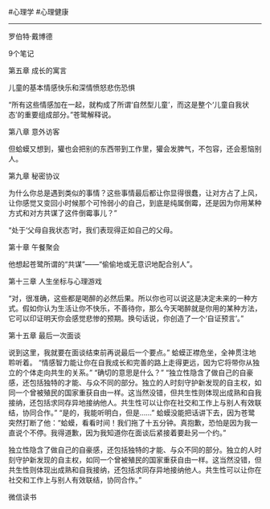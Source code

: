 #心理学 #心理健康

---


罗伯特·戴博德

9个笔记

第五章 成长的寓言

儿童的基本情感快乐和深情愤怒悲伤恐惧

“所有这些情感加在一起，就构成了所谓‘自然型儿童’，而这是整个‘儿童自我状态’的重要组成部分。”苍鹭解释说。

第八章 意外访客

但蛤蟆又想到，獾也会把别的东西带到工作里，獾会发脾气，不包容，还会惹恼别人。

第九章 秘密协议

为什么你总是遇到类似的事情？这些事情最后都让你显得很蠢，让对方占了上风，让你感觉又变回小时候那个可怜弱小的自己，到底是纯属倒霉，还是因为你用某种方式和对方共谋了这件倒霉事儿？”

“处于‘父母自我状态’时，我们表现得正如自己的父母。

第十章 午餐聚会

他想起苍鹭所谓的“共谋”——“偷偷地或无意识地配合别人”。

第十三章 人生坐标与心理游戏

“对，很准确，这些都是喝醉的必然后果。所以你也可以说这是决定未来的一种方式。假如你认为生活让你不快乐，不善待你，那么今天喝醉就是你用的某种方法，它可以印证明天你会感觉悲惨的预期。换句话说，你创造了一个‘自证预言’。”

第十五章 最后一次面谈

说到这里，我就要在面谈结束前再说最后一个要点。” 蛤蟆正襟危坐，全神贯注地聆听着。 “情感智力能让你在自我成长和完善的路上走得更远，因为它将带你从独立的个体走向共生的关系。” “确切的意思是什么？” “独立性隐含了做自己的自豪感，还包括独特的才能、与众不同的部分。独立的人时刻守护新发现的自主权，如同一个曾被殖民的国家重获自由一样。这当然没错，但共生性则体现出成熟和自我接纳，还包括求同存异地接纳他人。共生性可以让你在社交和工作上与别人有效联结，协同合作。” “是的，我能听明白，但是……” 蛤蟆没能把话讲下去，因为苍鹭突然打断了他：“蛤蟆，看看时间！我们拖了十五分钟。真抱歉，恐怕是因为我一直说个不停。我得道歉，因为我知道你在面谈后紧接着要赴另一个约。”

独立性隐含了做自己的自豪感，还包括独特的才能、与众不同的部分。独立的人时刻守护新发现的自主权，如同一个曾被殖民的国家重获自由一样。这当然没错，但共生性则体现出成熟和自我接纳，还包括求同存异地接纳他人。共生性可以让你在社交和工作上与别人有效联结，协同合作。”

微信读书